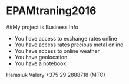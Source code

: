 # EPAMtraning2016

##My project is Business Info
- You have access to exchange rates online
- You have access rates precious metal online
- You have access to online weather
- You have geolocation
- You have a notebook

Harasiuk Valery 
+375 29 2888718 (MTC)

